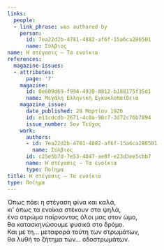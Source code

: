 ```yaml
---
links:
  people:
  - link_phrase: was authored by
    person:
      id: 7ea22d2b-4781-4882-af6f-15a6ca286501
      name: Σύλβιος
name: Η στέγασις – Τα ενοίκια
references:
  magazine-issues:
  - attributes:
      page: '7'
    magazine:
      id: 0e609d69-f994-4930-8812-b188175f35d1
      name: Μεγάλη Ελληνική Εγκυκλοπαίδεια
    magazine_issue:
      date_published: 28 Μαρτίου 1926
      id: e11cdcdb-2671-4c0a-98c7-3d72c76b7894
      issue_number: 5ον Τεύχος
    work:
      authors:
      - id: 7ea22d2b-4781-4882-af6f-15a6ca286501
        name: Σύλβιος
      id: c25e5b7d-7e53-4047-ae8f-e23d3ee5cbb7
      name: Η στέγασις – Τα ενοίκια
      type: Ποίημα
title: Η στέγασις – Τα ενοίκια
type: Ποίημα
---
```


<main class="content" itemprop="text">
<p>Όπως πάει η στέγαση φίνα και καλά,<br>
κι' όπως τα ενοίκια στέκουν στα ψηλά,<br>
ένα στρώμα παίρνοντας όλοι μας στον ώμο,<br>
θα κατασκηνώσουμε φυσικά στο δρόμο.<br>
Και με τη... μεταφορά τούτη των στρωμάτων,<br>
θα λυθή το ζήτημα των... οδοστρωμάτων.</p>
</main>
